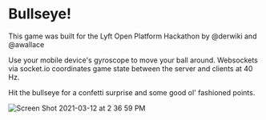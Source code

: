 # Bullseye!

This game was built for the Lyft Open Platform Hackathon by @derwiki and @awallace

Use your mobile device's gyroscope to move your ball around. Websockets via socket.io coordinates game state between the server and clients at 40 Hz.

Hit the bullseye for a confetti surprise and some good ol' fashioned points.

![Screen Shot 2021-03-12 at 2 36 59 PM](https://user-images.githubusercontent.com/155087/111005839-6b85ab80-8340-11eb-8a09-f5a04bc38084.jpg)
